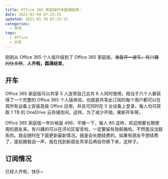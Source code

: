 ```yaml
---
title: Office 365 家庭版开车圆满结束~
date: 2021-01-09 07:25:25
updated: 2021-01-30 07:25:25
categories:
  - 其他
tags:
  - Office
  - 共享
---
```


刚刚从 Office 365 个人版升级到了 Office 365 家庭版，~~准备开一波车，有兴趣的快来啊~~，**人齐啦，圆满结束**。

<!--more-->

## 开车

Office 365 家庭版可以共享 5 人连带自己总共 6 人同时使用，相当于六个人都获得了一个完整的 Office 365 个人版体验。也就是共享此订阅的每个用户都可以在其所有设备上安装高级 Office 应用，并且可同时在 5 台设备上登录，每人均可获取 1 TB 的 OneDrive 云存储空间，这样。为了减少开销，果断开车呀。

Office 365 家庭版一年价格是 499，平摊一下，每人 80 这样，欢迎想要长期使用的朋友来。有兴趣的可以在评论区留言哈，一定要留有效邮箱哈，不然我没法联系你。我会随时在下面更新最新情况。我是会长期续费的，如果有朋友不想续费了，提前跟我说一声，我在找到新朋友共享后再给你换下来，这样子。

## 订阅情况

已经人齐啦，快乐~
